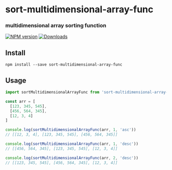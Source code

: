 # sort-multidimensional-array-func

### multidimensional array sorting function

[![NPM version][npm-image]][npm-url] [![Downloads][downloads-image]][npm-url]

## Install

```
npm install --save sort-multidimensional-array-func
```

## Usage

```javascript
import sortMultidimensionalArrayFunc from 'sort-multidimensional-array-func';

const arr = [
  [123, 345, 545],
  [456, 564, 345],
  [12, 3, 4]
]

console.log(sortMultidimensionalArrayFunc(arr, 1, 'asc'))
// [[12, 3, 4], [123, 345, 545], [456, 564, 345]]

console.log(sortMultidimensionalArrayFunc(arr, 1, 'desc'))
// [[456, 564, 345], [123, 345, 545], [12, 3, 4]]

console.log(sortMultidimensionalArrayFunc(arr, 2, 'desc'))
// [[123, 345, 545], [456, 564, 345], [12, 3, 4]]
```

[downloads-image]: https://img.shields.io/npm/dm/sort-multidimensional-array-func.svg
[npm-url]: https://www.npmjs.com/package/sort-multidimensional-array-func
[npm-image]: https://img.shields.io/npm/v/sort-multidimensional-array-func.svg

